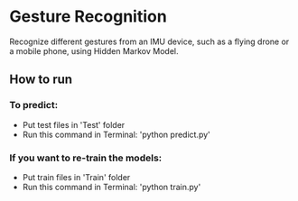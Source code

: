 # Gesture Recognition

Recognize different gestures from an IMU device, such as a flying drone or a mobile phone, using Hidden Markov Model.



## How to run

### To predict:

- Put test files in 'Test' folder
- Run this command in Terminal:
'python predict.py'

### If you want to re-train the models:

- Put train files in 'Train' folder
- Run this command in Terminal:
'python train.py' 
